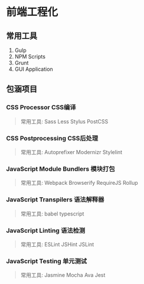 # 前端工程化

## 常用工具
1. Gulp
1. NPM Scripts
1. Grunt
1. GUI Application


## 包涵项目
### CSS Processor CSS编译
>常用工具: Sass Less Stylus PostCSS

### CSS Postprocessing CSS后处理
>常用工具: Autoprefixer Modernizr Stylelint

### JavaScript Module Bundlers  模块打包
>常用工具: Webpack Browserify RequireJS Rollup

### JavaScript Transpilers 语法解释器
>常用工具: babel typescript

### JavaScript Linting 语法检测
>常用工具: ESLint JSHint JSLint

### JavaScript Testing 单元测试
>常用工具: Jasmine Mocha Ava Jest
